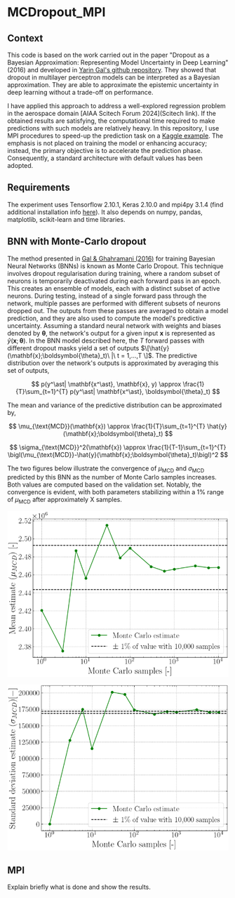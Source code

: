 # MCDropout_MPI

## Context
This code is based on the work carried out in the paper "Dropout as a Bayesian Approximation: Representing Model Uncertainty in Deep Learning" (2016) and developed in [Yarin Gal's github repository](https://github.com/yaringal/DropoutUncertaintyExps). They showed that dropout in multilayer perceptron models can be interpreted as a Bayesian approximation. They are able to approximate the epistemic uncertainty in deep learning without a trade-off on performance.

I have applied this approach to address a well-explored regression problem in the aerospace domain [AIAA Scitech Forum 2024](Scitech link). If the obtained results are satisfying, the computational time required to make predictions with such models are relatively heavy. In this repository, I use MPI procedures to speed-up the prediction task on a [Kaggle example](https://www.kaggle.com/code/yasserh/housing-price-prediction-best-ml-algorithms). The emphasis is not placed on training the model or enhancing accuracy; instead, the primary objective is to accelerate the prediction phase. Consequently, a standard architecture with default values has been adopted.

## Requirements
The experiment uses Tensorflow 2.10.1, Keras 2.10.0 and mpi4py 3.1.4 (find additional installation info [here](https://mpi4py.readthedocs.io/en/latest/install.html)). It also depends on numpy, pandas, matplotlib, scikit-learn and time libraries.

## BNN with Monte-Carlo dropout
The method presented in [Gal & Ghahramani (2016)](https://arxiv.org/abs/1506.02142) for training Bayesian Neural Networks (BNNs) is known as Monte Carlo Dropout. This technique involves dropout regularisation during training, where a random subset of neurons is temporarily deactivated during each forward pass in an epoch. This creates an ensemble of models, each with a distinct subset of active neurons. During testing, instead of a single forward pass through the network, multiple passes are performed with different subsets of neurons dropped out. The outputs from these passes are averaged to obtain a model prediction, and they are also used to compute the model's predictive uncertainty. Assuming a standard neural network with weights and biases denoted by $\boldsymbol{\theta}$, the network's output for a given input $\mathbf{x}$ is represented as $\hat{y}(\mathbf{x};\boldsymbol{\theta})$. In the BNN model described here, the $T$ forward passes with different dropout masks yield a set of outputs $\[\hat{y}(\mathbf{x};\boldsymbol{\theta}_t)\  |\  t = 1,...,T \]$. The predictive distribution over the network's outputs is approximated by averaging this set of outputs,

$$ p(y^\ast| \mathbf{x^\ast}, \mathbf{x}, y) \approx \frac{1}{T}\sum_{t=1}^{T} p(y^\ast| \mathbf{x^\ast}, \boldsymbol{\theta}_t) $$

The mean and variance of the predictive distribution can be approximated by,

$$ \mu_{\text{MCD}}(\mathbf{x}) \approx \frac{1}{T}\sum_{t=1}^{T} \hat{y}(\mathbf{x};\boldsymbol{\theta}_t) $$

$$ \sigma_{\text{MCD}}^2(\mathbf{x}) \approx \frac{1}{T-1}\sum_{t=1}^{T} \bigl(\mu_{\text{MCD}}-\hat{y}(\mathbf{x};\boldsymbol{\theta}_t)\bigl)^2 $$

The two figures below illustrate the convergence of $\mu_{\text{MCD}}$ and $\sigma_{\text{MCD}}$ predicted by this BNN as the number of Monte Carlo samples increases. Both values are computed based on the validation set. Notably, the convergence is evident, with both parameters stabilizing within a 1% range of $\mu_{\text{MCD}}$ after approximately X samples.

![Mean convergence](https://github.com/MAnhichem/MCDropout_MPI/blob/main/results/mean_cv.png)

![Std convergence](https://github.com/MAnhichem/MCDropout_MPI/blob/main/results/std_cv.png)

## MPI

Explain briefly what is done and show the results.
